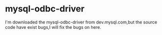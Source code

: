 # mysql-odbc-driver
I'm downloaded the mysql-odbc-driver from dev.mysql.com,but the source code have exist bugs,I will fix the bugs on here.
